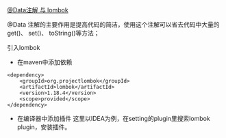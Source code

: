 [@Data注解 与 lombok](https://www.jianshu.com/p/c1ee7e4247bf)

@Data 注解的主要作用是提高代码的简洁，使用这个注解可以省去代码中大量的get()、 set()、 toString()等方法；

引入lombok

- 在maven中添加依赖
```
<dependency>
    <groupId>org.projectlombok</groupId>
    <artifactId>lombok</artifactId>
    <version>1.18.4</version>
    <scope>provided</scope>
</dependency>
```

- 在编译器中添加插件
这里以IDEA为例，在setting的plugin里搜索lombok plugin，安装插件。